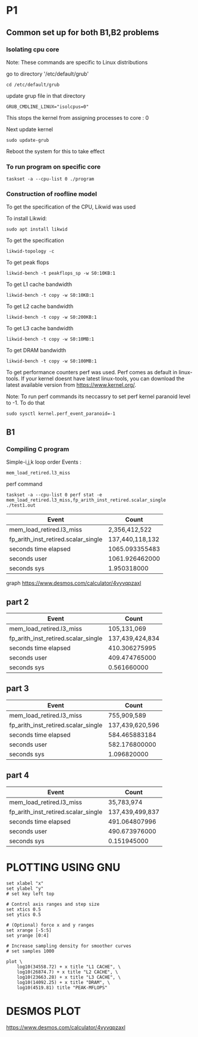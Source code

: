 # P1
## Common set up for both B1,B2 problems
### Isolating cpu core
Note: These commands are specific to Linux distributions

go to directory '/etc/default/grub'
```
cd /etc/default/grub
```
update grup file in that directory
```
GRUB_CMDLINE_LINUX="isolcpus=0"
```
This stops the kernel from assigning processes to core : 0

Next update kernel
```
sudo update-grub
```
Reboot the system for this to take effect

### To run program on specific core
```
taskset -a --cpu-list 0 ./program
```

### Construction of roofline model
To get the specification of the CPU, Likwid was used

To install Likwid:
```
sudo apt install likwid
```

To get the specification
```
likwid-topology -c
```
To get peak flops
```
likwid-bench -t peakflops_sp -w S0:10KB:1
```
To get L1 cache bandwidth
```
likwid-bench -t copy -w S0:10KB:1
```
To get L2 cache bandwidth
```
likwid-bench -t copy -w S0:200KB:1
```
To get L3 cache bandwidth
```
likwid-bench -t copy -w S0:10MB:1
```
To get DRAM bandwidth
```
likwid-bench -t copy -w S0:100MB:1
```

To get performance counters perf was used. Perf comes as default in linux-tools. If your kernel doesnt have latest linux-tools, you can download the latest available version from https://www.kernel.org/. 

Note: To run perf commands its neccassry to set perf kernel paranoid level to -1. To do that 
```
sudo sysctl kernel.perf_event_paranoid=-1
```

## B1

### Compiling C program

Simple-i,j,k loop order
Events :
```
mem_load_retired.l3_miss
```
perf command
```
taskset -a --cpu-list 0 perf stat -e mem_load_retired.l3_miss,fp_arith_inst_retired.scalar_single ./test1.out
```
| Event | Count|
|-------|------|
|mem_load_retired.l3_miss|2,356,412,522 |
|fp_arith_inst_retired.scalar_single|137,440,118,132|
|seconds time elapsed|1065.093355483|
|seconds user|1061.926462000|
|seconds sys|1.950318000|

graph
https://www.desmos.com/calculator/4vyvqpzaxl

## part 2
| Event | Count|
|-------|------|
|mem_load_retired.l3_miss|105,131,069 |
|fp_arith_inst_retired.scalar_single|137,439,424,834|
|seconds time elapsed|410.306275995|
|  seconds user| 409.474765000 |
|  seconds sys|  0.561660000|

## part 3
| Event | Count|
|-------|------|
|mem_load_retired.l3_miss| 755,909,589|
|fp_arith_inst_retired.scalar_single| 137,439,620,596|
|seconds time elapsed|584.465883184|
|seconds user|582.176800000|
|seconds sys|1.096820000|

## part 4
| Event | Count|
|-------|------|
|mem_load_retired.l3_miss| 35,783,974|
|fp_arith_inst_retired.scalar_single| 137,439,499,837|
|seconds time elapsed|491.064807996|
|seconds user|490.673976000|
|seconds sys|0.151945000|




# PLOTTING USING GNU

````
set xlabel "x"
set ylabel "y"
# set key left top

# Control axis ranges and step size
set xtics 0.5
set ytics 0.5

# (Optional) force x and y ranges
set xrange [-5:5]
set yrange [0:4]

# Increase sampling density for smoother curves
# set samples 1000

plot \
    log10(34558.72) + x title "L1 CACHE", \
    log10(26874.7) + x title "L2 CACHE", \
    log10(23663.28) + x title "L3 CACHE", \
    log10(14092.25) + x title "DRAM", \
    log10(4519.81) title "PEAK-MFLOPS"

````
# DESMOS PLOT 
https://www.desmos.com/calculator/4vyvqpzaxl
